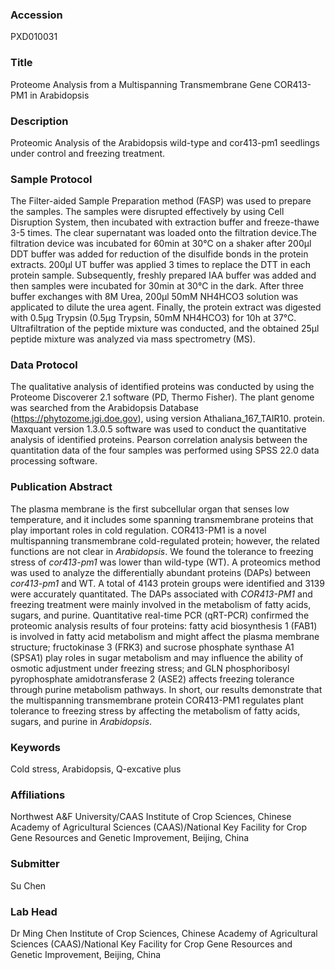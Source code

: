 ### Accession
PXD010031

### Title
Proteome Analysis from a Multispanning Transmembrane Gene COR413-PM1 in Arabidopsis

### Description
Proteomic Analysis of the Arabidopsis wild-type and cor413-pm1 seedlings under control and freezing treatment.

### Sample Protocol
The Filter-aided Sample Preparation method (FASP) was used to prepare the samples. The samples were disrupted effectively by using Cell Disruption System, then incubated with extraction buffer and freeze-thawe 3-5 times. The clear supernatant was loaded onto the filtration device.The filtration device was incubated for 60min at 30℃ on a shaker after 200μl DDT buffer was added for reduction of the disulfide bonds in the protein extracts. 200μl UT buffer was applied 3 times to replace the DTT in each protein sample. Subsequently, freshly prepared IAA buffer was added and then samples were incubated for 30min at 30℃ in the dark. After three buffer exchanges with 8M Urea, 200μl 50mM NH4HCO3 solution was applicated to dilute the urea agent. Finally, the protein extract was digested with 0.5µg Trypsin (0.5µg Trypsin, 50mM NH4HCO3) for 10h at 37℃. Ultrafiltration of the peptide mixture was conducted, and the obtained 25μl peptide mixture was analyzed via mass spectrometry (MS).

### Data Protocol
The qualitative analysis of identified proteins was conducted by using the Proteome Discoverer 2.1 software (PD, Thermo Fisher). The plant genome was searched from the Arabidopsis Database (https://phytozome.jgi.doe.gov), using version Athaliana_167_TAIR10. protein. Maxquant version 1.3.0.5 software was used to conduct the quantitative analysis of identified proteins. Pearson correlation analysis between the quantitation data of the four samples was performed using SPSS 22.0 data processing software.

### Publication Abstract
The plasma membrane is the first subcellular organ that senses low temperature, and it includes some spanning transmembrane proteins that play important roles in cold regulation. COR413-PM1 is a novel multispanning transmembrane cold-regulated protein; however, the related functions are not clear in <i>Arabidopsis</i>. We found the tolerance to freezing stress of <i>cor413-pm1</i> was lower than wild-type (WT). A proteomics method was used to analyze the differentially abundant proteins (DAPs) between <i>cor413-pm1</i> and WT. A total of 4143 protein groups were identified and 3139 were accurately quantitated. The DAPs associated with <i>COR413-PM1</i> and freezing treatment were mainly involved in the metabolism of fatty acids, sugars, and purine. Quantitative real-time PCR (qRT-PCR) confirmed the proteomic analysis results of four proteins: fatty acid biosynthesis 1 (FAB1) is involved in fatty acid metabolism and might affect the plasma membrane structure; fructokinase 3 (FRK3) and sucrose phosphate synthase A1 (SPSA1) play roles in sugar metabolism and may influence the ability of osmotic adjustment under freezing stress; and GLN phosphoribosyl pyrophosphate amidotransferase 2 (ASE2) affects freezing tolerance through purine metabolism pathways. In short, our results demonstrate that the multispanning transmembrane protein COR413-PM1 regulates plant tolerance to freezing stress by affecting the metabolism of fatty acids, sugars, and purine in <i>Arabidopsis</i>.

### Keywords
Cold stress, Arabidopsis, Q-excative plus

### Affiliations
Northwest A&F University/CAAS
Institute of Crop Sciences, Chinese Academy of Agricultural Sciences (CAAS)/National Key Facility for Crop Gene Resources and Genetic Improvement, Beijing, China

### Submitter
Su Chen

### Lab Head
Dr Ming Chen
Institute of Crop Sciences, Chinese Academy of Agricultural Sciences (CAAS)/National Key Facility for Crop Gene Resources and Genetic Improvement, Beijing, China


